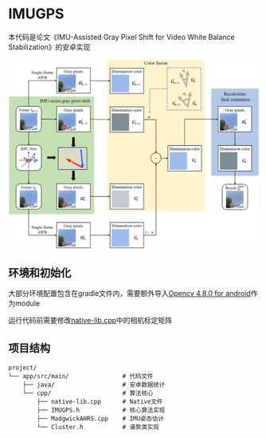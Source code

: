 # IMUGPS

本代码是论文《IMU-Assisted Gray Pixel Shift for Video White Balance Stabilization》的安卓实现

![pipeline](Assets/pipeline.png)

## 环境和初始化

大部分环境配置包含在gradle文件内，需要额外导入[Opencv 4.8.0 for android](https://github.com/opencv/opencv/releases/download/4.8.0/opencv-4.8.0-android-sdk.zip)作为module

运行代码前需要修改[native-lib.cpp](Code/app/src/main/cpp/native-lib.cpp#L55-L57)中的相机标定矩阵

## 项目结构

```
project/
└── app/src/main/         		# 代码文件
    ├── java/             		# 安卓数据统计
    └── cpp/          			# 算法核心
        ├── native-lib.cpp		# Native文件
        ├── IMUGPS.h			# 核心算法实现
        ├── MadgwickAHRS.cpp	# IMU姿态估计
        └── Cluster.h			# 谱聚类实现
```